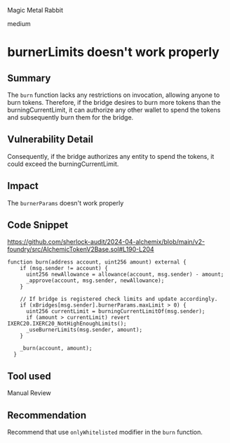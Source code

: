 Magic Metal Rabbit

medium

# burnerLimits doesn't work properly

## Summary
The `burn` function lacks any restrictions on invocation, allowing anyone to burn tokens.
Therefore, if the bridge desires to burn more tokens than the burningCurrentLimit, it can authorize any other wallet to spend the tokens and subsequently burn them for the bridge.

## Vulnerability Detail
Consequently, if the bridge authorizes any entity to spend the tokens, it could exceed the burningCurrentLimit.

## Impact
The `burnerParams` doesn't work properly 

## Code Snippet
https://github.com/sherlock-audit/2024-04-alchemix/blob/main/v2-foundry/src/AlchemicTokenV2Base.sol#L190-L204

```solidity
function burn(address account, uint256 amount) external {
    if (msg.sender != account) {
      uint256 newAllowance = allowance(account, msg.sender) - amount;
      _approve(account, msg.sender, newAllowance);
    }

    // If bridge is registered check limits and update accordingly.
    if (xBridges[msg.sender].burnerParams.maxLimit > 0) {
      uint256 currentLimit = burningCurrentLimitOf(msg.sender);
      if (amount > currentLimit) revert IXERC20.IXERC20_NotHighEnoughLimits();
      _useBurnerLimits(msg.sender, amount);
    }

    _burn(account, amount);
  }
```

## Tool used

Manual Review

## Recommendation
Recommend that use `onlyWhitelisted` modifier in the `burn` function.
